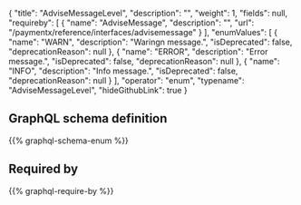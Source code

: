 {
  "title": "AdviseMessageLevel",
  "description": "",
  "weight": 1,
  "fields": null,
  "requireby": [
    {
      "name": "AdviseMessage",
      "description": "",
      "url": "/paymentx/reference/interfaces/advisemessage"
    }
  ],
  "enumValues": [
    {
      "name": "WARN",
      "description": "Waringn message.",
      "isDeprecated": false,
      "deprecationReason": null
    },
    {
      "name": "ERROR",
      "description": "Error message.",
      "isDeprecated": false,
      "deprecationReason": null
    },
    {
      "name": "INFO",
      "description": "Info message.",
      "isDeprecated": false,
      "deprecationReason": null
    }
  ],
  "operator": "enum",
  "typename": "AdviseMessageLevel",
  "hideGithubLink": true
}
## GraphQL schema definition

{{% graphql-schema-enum %}}

## Required by

{{% graphql-require-by %}}
